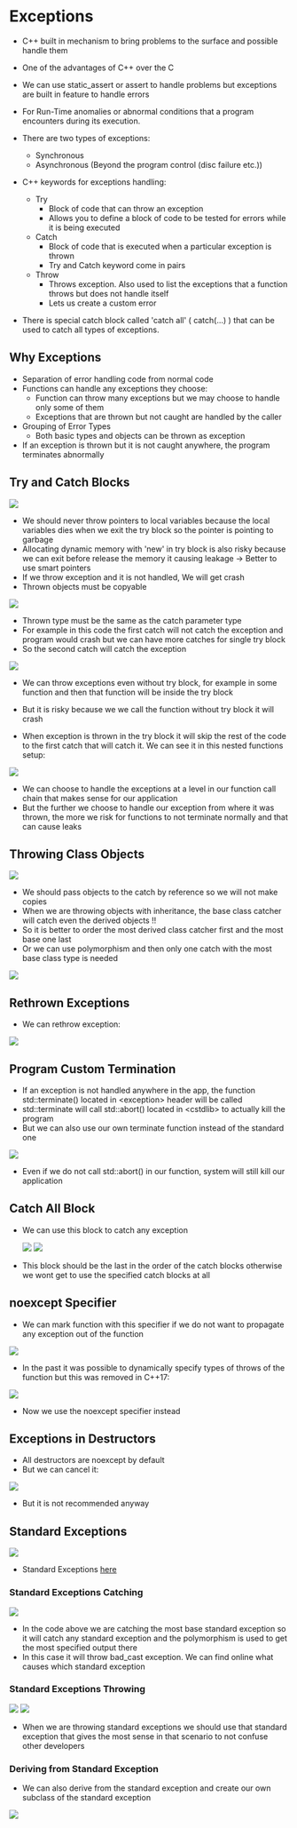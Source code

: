 # Exceptions

- C++ built in mechanism to bring problems to the surface and possible handle them
- One of the advantages of C++ over the C
- We can use static_assert or assert to handle problems but exceptions are built in feature to handle errors
- For Run-Time anomalies or abnormal conditions that a program encounters during its execution.
- There are two types of exceptions:
    - Synchronous
    - Asynchronous (Beyond the program control (disc failure etc.))
- C++ keywords for exceptions handling:
    - Try   
      -  Block of code that can throw an exception
      - Allows you to define a block of code to be tested for errors while it is being executed    
    - Catch 
      - Block of code that is executed when a particular exception is thrown
      - Try and Catch keyword come in pairs
    - Throw 
      - Throws exception. Also used to list the exceptions that a function throws but does not handle itself
      - Lets us create a custom error

- There is special catch block called 'catch all' ( catch(...) ) that can be used to catch all types of exceptions.

## Why Exceptions

- Separation of error handling code from normal code
- Functions can handle any exceptions they choose: 
  - Function can throw many exceptions but we may choose to handle only some of them
  - Exceptions that are thrown but not caught are handled by the caller
- Grouping of Error Types
  - Both basic types and objects can be thrown as exception 
- If an exception is thrown but it is not caught anywhere, the program terminates abnormally


## Try and Catch Blocks


![](Images/tryCatch.png)

- We should never throw pointers to local variables because the local variables dies when we exit the try block so the pointer is pointing to garbage
- Allocating dynamic memory with 'new' in try block is also risky because we can exit before release the memory it causing leakage -> Better to use smart pointers
- If we throw exception and it is not handled, We will get crash
- Thrown objects must be copyable

![](Images/thrownObjectsCopy.png)

- Thrown type must be the same as the catch parameter type
- For example in this code the first catch will not catch the exception and program would crash but we can have more catches for single try block
- So the second catch will catch the exception

![](Images/thrownType.png)

- We can throw exceptions even without try block, for example in some function and then that function will be inside the try block
- But it is risky because we we call the function without try block it will crash

- When exception is thrown in the try block it will skip the rest of the code to the first catch that will catch it. We can see it in this nested functions setup: 

![](Images/nestedFunctions.png)

- We can choose to handle the exceptions at a level in our function call chain that makes sense for our application
- But the further we choose to handle our exception from where it was thrown, the more we risk for functions to not terminate normally and that can cause leaks

## Throwing Class Objects

![](Images/classObjectThrown.png)

- We should pass objects to the catch by reference so we will not make copies
- When we are throwing objects with inheritance, the base class catcher will catch even the derived objects !!
- So it is better to order the most derived class catcher first and the most base one last
- Or we can use polymorphism and then only one catch with the most base class type is needed

![](Images/catchPolymorphObject.png)

## Rethrown Exceptions

- We can rethrow exception:

![](Images/exceptionRethrown.png)

## Program Custom Termination

- If an exception is not handled anywhere in the app, the function std::terminate() located in \<exception\> header will be called
- std::terminate will call std::abort() located in \<cstdlib\> to actually kill the program
- But we can also use our own terminate function instead of the standard one
  
![](Images/customTermination.png)

- Even if we do not call std::abort() in our function, system will still kill our application

## Catch All Block

- We can use this block to catch any exception
  
  ![](Images/catchAllBlock.png)
  ![](Images/catchAllBlock2.png)

- This block should be the last in the order of the catch blocks otherwise we wont get to use the specified catch blocks at all

## noexcept Specifier

- We can mark function with this specifier if we do not want to propagate any exception out of the function

![](Images/noexceptSpecifier.png)

- In the past it was possible to dynamically specify types of throws of the function but this was removed in C++17:

![](Images/throwFunction.png)

- Now we use the noexcept specifier instead

## Exceptions in Destructors

- All destructors are noexcept by default
- But we can cancel it:

![](Images/exceptionDestructor.png)

- But it is not recommended anyway

## Standard Exceptions

![](Images/standardExceptions.png)

- Standard Exceptions [here](https://en.cppreference.com/w/cpp/error/exception)

### Standard Exceptions Catching

![](Images/standardExceptionCatch.png)

- In the code above we are catching the most base standard exception so it will catch any standard exception and the polymorphism is used to get the most specified output there
- In this case it will throw bad_cast exception. We can find online what causes which standard exception

### Standard Exceptions Throwing

![](Images/standardExceptionThrowing1.png)
![](Images/standardExceptionThrowing2.png)

- When we are throwing standard exceptions we should use that standard exception that gives the most sense in that scenario to not confuse other developers

### Deriving from Standard Exception

- We can also derive from the standard exception and create our own subclass of the standard exception

![](Images/derivingFromStandardException.png)

